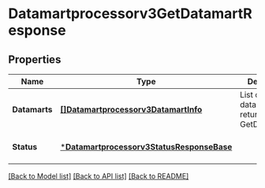 # Datamartprocessorv3GetDatamartResponse

## Properties
Name | Type | Description | Notes
------------ | ------------- | ------------- | -------------
**Datamarts** | [**[]Datamartprocessorv3DatamartInfo**](datamartprocessorv3DatamartInfo.md) | List of datamarts returned by GetDatamarts(). | [optional] [default to null]
**Status** | [***Datamartprocessorv3StatusResponseBase**](datamartprocessorv3StatusResponseBase.md) |  | [optional] [default to null]

[[Back to Model list]](../README.md#documentation-for-models) [[Back to API list]](../README.md#documentation-for-api-endpoints) [[Back to README]](../README.md)

